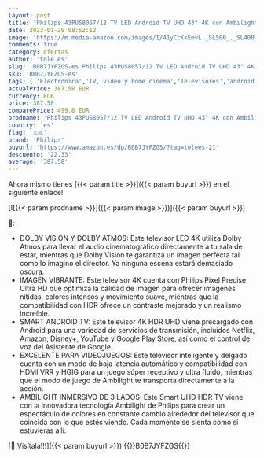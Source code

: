 ```yaml
---
layout: post
title: 'Philips 43PUS8057/12 TV LED Android TV UHD 43" 4K con Ambilight de 3 Lados  Pixel Precise Ultra HD  Dolby Vision  2022'
date: 2023-01-29 08:52:12
image: 'https://m.media-amazon.com/images/I/41yCcKkEmvL._SL500_._SL400_.jpg'
comments: true
category: ofertas
author: 'tole.es'
slug: 'B0B7JYFZGS-es Philips 43PUS8057/12 TV LED Android TV UHD 43" 4K con...'
sku: 'B0B7JYFZGS-es'
tags: [ 'Electrónica','TV, vídeo y home cinema','Televisores','android','philips','🇪🇸', ]
actualPrice: 387.58 EUR
currency: EUR
price: 387.58
comparePrice: 499.0 EUR
prodname: 'Philips 43PUS8057/12 TV LED Android TV UHD 43" 4K con Ambilight de 3 Lados  Pixel Precise Ultra HD  Dolby Vision  2022'
country: 'es'
flag: '🇪🇸'
brand: 'Philips'
buyurl: 'https://www.amazon.es/dp/B0B7JYFZGS/?tag=tolees-21'
descuento: '22.33'
average: '387.58'
---
```


Ahora mismo tienes [{{< param title >}}]({{< param buyurl >}}) en el siguiente enlace!

[![{{< param prodname >}}]({{< param image >}})]({{< param buyurl >}})

🔎:

- DOLBY VISION Y DOLBY ATMOS: Este televisor LED 4K utiliza Dolby Atmos para llevar el audio cinematográfico directamente a tu sala de estar, mientras que Dolby Vision te garantiza un imagen perfecta tal como lo imagino el director. Ya ninguna escena estará demasiado oscura.
- IMAGEN VIBRANTE: Este televisor 4K cuenta con Philips Pixel Precise Ultra HD que optimiza la calidad de imagen para ofrecer imágenes nítidas, colores intensos y movimiento suave, mientras que la compatibilidad con HDR ofrece un contraste mejorado y un realismo increíble.
- SMART ANDROID TV: Este televisor 4K HDR UHD viene precargado con Android para una variedad de servicios de transmisión, incluidos Netflix, Amazon, Disney+, YouTube y Google Play Store, así como el control de voz del Asistente de Google.
- EXCELENTE PARA VIDEOJUEGOS: Este televisor inteligente y delgado cuenta con un modo de baja latencia automático y compatibilidad con HDMI VRR y HGIG para un juego súper receptivo y ultra fluido, mientras que el modo de juego de Ambilight te transporta directamente a la acción.
- AMBILIGHT INMERSIVO DE 3 LADOS: Este Smart UHD HDR TV viene con la innovadora tecnología Ambilight de Philips para crear un espectáculo de colores en constante cambio alrededor del televisor que coincida con lo que estés viendo. Cada momento se sienta como si estuvieras allí.

[🛒 Visítala!!!]({{< param buyurl >}})
{{<world>}}B0B7JYFZGS{{</world>}}

